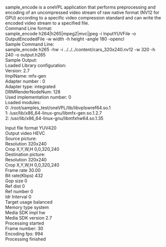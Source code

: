 sample_encode is a oneVPL application that performs preprocessing and encoding of an uncompressed video stream of raw native format (NV12 for GPU) according to a specific video compression standard and can write the encoded video stream to a specified file.  
Command Line format:  
sample_encode h264|h265|mpeg2|mvc|jpeg -i InputYUVFile -o OutputEncodedFile -w width -h height -angle 180 -opencl  
Sample Command Line:  
sample_encode h265 -hw -i ../../../content/cars_320x240.nv12 -w 320 -h 240 -o output.h265  
Sample Output:  
Loaded Library configuration:  
    Version: 2.7  
    ImplName: mfx-gen  
    Adapter number : 0  
    Adapter type: integrated  
    DRMRenderNodeNum: 128  
Used implementation number: 0  
Loaded modules:  
   0: /root/samples_test/oneVPL/lib/libvplswref64.so.1  
   1: /usr/lib/x86_64-linux-gnu/libmfx-gen.so.1.2.7  
   2: /usr/lib/x86_64-linux-gnu/libmfxhw64.so.1.35  

Input file format       YUV420  
Output video            HEVC  
Source picture:  
        Resolution      320x240  
        Crop X,Y,W,H    0,0,320,240  
Destination picture:  
        Resolution      320x240  
        Crop X,Y,W,H    0,0,320,240  
Frame rate      30.00  
Bit rate(Kbps)  432  
Gop size        0  
Ref dist        0  
Ref number      0  
Idr Interval    0  
Target usage    balanced  
Memory type     system  
Media SDK impl          hw  
Media SDK version       2.7  
Processing started  
Frame number: 30  
Encoding fps: 994  
Processing finished  

